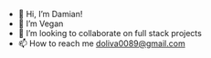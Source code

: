 - 👋 Hi, I’m Damian!
- 🌱 I’m Vegan
- 💞️ I’m looking to collaborate on full stack projects
- 📫 How to reach me doliva0089@gmail.com

<!---
dami0089/dami0089 is a ✨ special ✨ repository because its `README.md` (this file) appears on your GitHub profile.
You can click the Preview link to take a look at your changes.
--->
